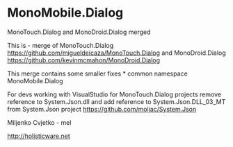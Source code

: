 MonoMobile.Dialog
=================

MonoTouch.Dialog and MonoDroid.Dialog merged

This is 
	- merge of 
		MonoTouch.Dialog https://github.com/migueldeicaza/MonoTouch.Dialog
	  and
		MonoDroid.Dialog https://github.com/kevinmcmahon/MonoDroid.Dialog

This merge contains some smaller fixes
	* common namespace MonoMobile.Dialog
		
For devs working with VisualStudio for MonoTouch.Dialog projects
		remove reference to System.Json.dll
	and
		add reference to System.Json.DLL_03_MT 
		from System.Json project https://github.com/moljac/System.Json


Miljenko Cvjetko - mel

http://holisticware.net